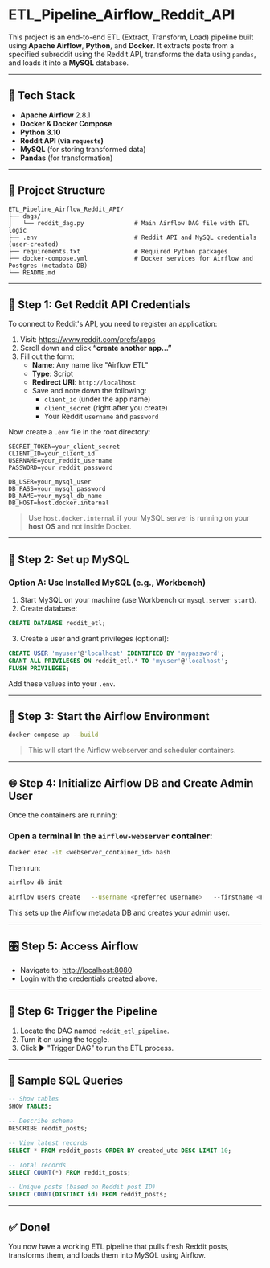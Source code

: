# ETL_Pipeline_Airflow_Reddit_API

This project is an end-to-end ETL (Extract, Transform, Load) pipeline built using **Apache Airflow**, **Python**, and **Docker**. It extracts posts from a specified subreddit using the Reddit API, transforms the data using `pandas`, and loads it into a **MySQL** database.

---

## 🔧 Tech Stack

- **Apache Airflow** 2.8.1
- **Docker & Docker Compose**
- **Python 3.10**
- **Reddit API (via `requests`)**
- **MySQL** (for storing transformed data)
- **Pandas** (for transformation)

---

## 📂 Project Structure

```
ETL_Pipeline_Airflow_Reddit_API/
├── dags/
│   └── reddit_dag.py              # Main Airflow DAG file with ETL logic
├── .env                           # Reddit API and MySQL credentials (user-created)
├── requirements.txt               # Required Python packages
├── docker-compose.yml             # Docker services for Airflow and Postgres (metadata DB)
└── README.md
```

---

## 🧾 Step 1: Get Reddit API Credentials

To connect to Reddit's API, you need to register an application:

1. Visit: https://www.reddit.com/prefs/apps
2. Scroll down and click **“create another app…”**
3. Fill out the form:
   - **Name**: Any name like "Airflow ETL"
   - **Type**: Script
   - **Redirect URI**: `http://localhost`
   - Save and note down the following:
     - `client_id` (under the app name)
     - `client_secret` (right after you create)
     - Your Reddit `username` and `password`

Now create a `.env` file in the root directory:

```
SECRET_TOKEN=your_client_secret
CLIENT_ID=your_client_id
USERNAME=your_reddit_username
PASSWORD=your_reddit_password

DB_USER=your_mysql_user
DB_PASS=your_mysql_password
DB_NAME=your_mysql_db_name
DB_HOST=host.docker.internal
```

> Use `host.docker.internal` if your MySQL server is running on your **host OS** and not inside Docker.

---

## 🧾 Step 2: Set up MySQL

### Option A: Use Installed MySQL (e.g., Workbench)

1. Start MySQL on your machine (use Workbench or `mysql.server start`).
2. Create database:

```sql
CREATE DATABASE reddit_etl;
```

3. Create a user and grant privileges (optional):

```sql
CREATE USER 'myuser'@'localhost' IDENTIFIED BY 'mypassword';
GRANT ALL PRIVILEGES ON reddit_etl.* TO 'myuser'@'localhost';
FLUSH PRIVILEGES;
```

Add these values into your `.env`.

---

## 🐳 Step 3: Start the Airflow Environment

```bash
docker compose up --build
```

> This will start the Airflow webserver and scheduler containers.

---

## 🌐 Step 4: Initialize Airflow DB and Create Admin User

Once the containers are running:

### Open a terminal in the `airflow-webserver` container:

```bash
docker exec -it <webserver_container_id> bash
```

Then run:

```bash
airflow db init

airflow users create   --username <preferred username>   --firstname <FirstName>   --lastname <LastName>   --role Admin   --email abc@example.com   --password <preferred password>
```

This sets up the Airflow metadata DB and creates your admin user.

---

## 🎛️ Step 5: Access Airflow

- Navigate to: [http://localhost:8080](http://localhost:8080)
- Login with the credentials created above.

---

## 🚀 Step 6: Trigger the Pipeline

1. Locate the DAG named `reddit_etl_pipeline`.
2. Turn it on using the toggle.
3. Click ▶️ "Trigger DAG" to run the ETL process.

---

## 🧪 Sample SQL Queries

```sql
-- Show tables
SHOW TABLES;

-- Describe schema
DESCRIBE reddit_posts;

-- View latest records
SELECT * FROM reddit_posts ORDER BY created_utc DESC LIMIT 10;

-- Total records
SELECT COUNT(*) FROM reddit_posts;

-- Unique posts (based on Reddit post ID)
SELECT COUNT(DISTINCT id) FROM reddit_posts;
```

---

## ✅ Done!

You now have a working ETL pipeline that pulls fresh Reddit posts, transforms them, and loads them into MySQL using Airflow.
